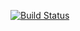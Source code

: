 [![Build Status](https://app.travis-ci.com/andrewbitlab/EssentialFeed.svg?branch=master)](https://app.travis-ci.com/andrewbitlab/EssentialFeed)
